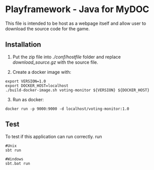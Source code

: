 # Playframework - Java for MyDOC
This file is intended to be host as a webpage itself and allow user to download the source code for the game.

## Installation
1. Put the zip file into *./conf/hostfile* folder and replace *download_source.gz* with the source file.

2. Create a docker image with:

```
export VERSION=1.0
export DOCKER_HOST=localhost
./build-docker-image.sh voting-monitor ${VERSION} ${DOCKER_HOST}
```

3. Run as docker:

```
docker run -p 9000:9000 -d localhost/voting-monitor:1.0
```

## Test
To test if this application can run correctly. run

```
#Unix
sbt run

#Windows
sbt.bat run
```
